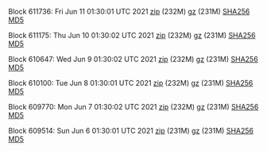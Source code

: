 Block 611736: Fri Jun 11 01:30:01 UTC 2021 [zip](https://files.01coin.io/mainnet/2021-06-11/bootstrap.dat.zip) (232M) [gz](https://files.01coin.io/mainnet/2021-06-11/bootstrap.dat.tar.gz) (231M) [SHA256](https://files.01coin.io/mainnet/2021-06-11/sha256.txt) [MD5](https://files.01coin.io/mainnet/2021-06-11/md5.txt)

Block 611175: Thu Jun 10 01:30:02 UTC 2021 [zip](https://files.01coin.io/mainnet/2021-06-10/bootstrap.dat.zip) (232M) [gz](https://files.01coin.io/mainnet/2021-06-10/bootstrap.dat.tar.gz) (231M) [SHA256](https://files.01coin.io/mainnet/2021-06-10/sha256.txt) [MD5](https://files.01coin.io/mainnet/2021-06-10/md5.txt)

Block 610647: Wed Jun  9 01:30:02 UTC 2021 [zip](https://files.01coin.io/mainnet/2021-06-09/bootstrap.dat.zip) (232M) [gz](https://files.01coin.io/mainnet/2021-06-09/bootstrap.dat.tar.gz) (231M) [SHA256](https://files.01coin.io/mainnet/2021-06-09/sha256.txt) [MD5](https://files.01coin.io/mainnet/2021-06-09/md5.txt)

Block 610100: Tue Jun  8 01:30:01 UTC 2021 [zip](https://files.01coin.io/mainnet/2021-06-08/bootstrap.dat.zip) (232M) [gz](https://files.01coin.io/mainnet/2021-06-08/bootstrap.dat.tar.gz) (231M) [SHA256](https://files.01coin.io/mainnet/2021-06-08/sha256.txt) [MD5](https://files.01coin.io/mainnet/2021-06-08/md5.txt)

Block 609770: Mon Jun  7 01:30:02 UTC 2021 [zip](https://files.01coin.io/mainnet/2021-06-07/bootstrap.dat.zip) (232M) [gz](https://files.01coin.io/mainnet/2021-06-07/bootstrap.dat.tar.gz) (231M) [SHA256](https://files.01coin.io/mainnet/2021-06-07/sha256.txt) [MD5](https://files.01coin.io/mainnet/2021-06-07/md5.txt)

Block 609514: Sun Jun  6 01:30:01 UTC 2021 [zip](https://files.01coin.io/mainnet/2021-06-06/bootstrap.dat.zip) (231M) [gz](https://files.01coin.io/mainnet/2021-06-06/bootstrap.dat.tar.gz) (231M) [SHA256](https://files.01coin.io/mainnet/2021-06-06/sha256.txt) [MD5](https://files.01coin.io/mainnet/2021-06-06/md5.txt)

